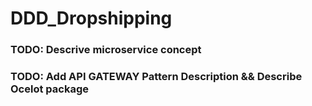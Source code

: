 # DDD_Dropshipping

### TODO: Descrive microservice concept
### TODO: Add API GATEWAY Pattern Description && Describe Ocelot package

